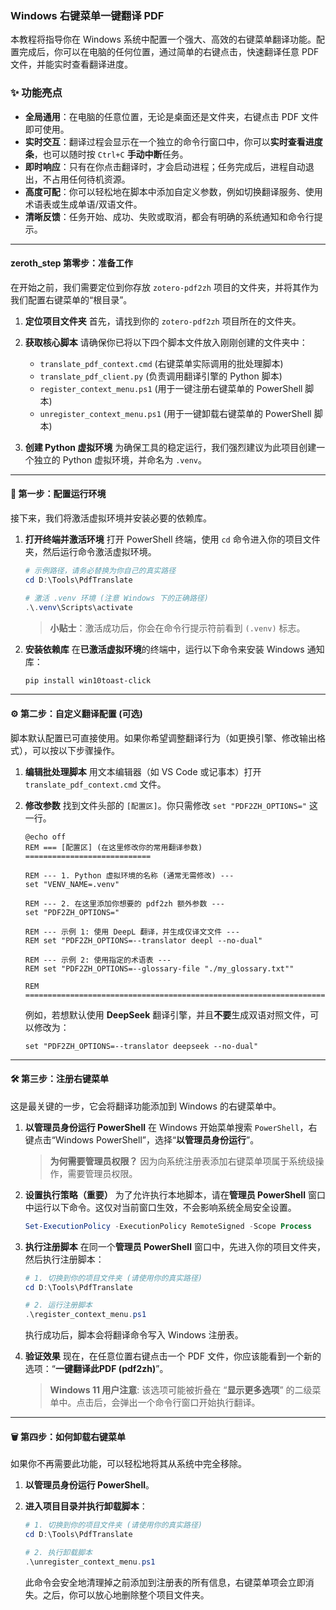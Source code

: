 ### **Windows 右键菜单一键翻译 PDF**

本教程将指导你在 Windows 系统中配置一个强大、高效的右键菜单翻译功能。配置完成后，你可以在电脑的任何位置，通过简单的右键点击，快速翻译任意 PDF 文件，并能实时查看翻译进度。

### ✨ **功能亮点**

- **全局通用**：在电脑的任意位置，无论是桌面还是文件夹，右键点击 PDF 文件即可使用。
- **实时交互**：翻译过程会显示在一个独立的命令行窗口中，你可以**实时查看进度条**，也可以随时按 `Ctrl+C` **手动中断**任务。
- **即时响应**：只有在你点击翻译时，才会启动进程；任务完成后，进程自动退出，不占用任何待机资源。
- **高度可配**：你可以轻松地在脚本中添加自定义参数，例如切换翻译服务、使用术语表或生成单语/双语文件。
- **清晰反馈**：任务开始、成功、失败或取消，都会有明确的系统通知和命令行提示。

---

#### zeroth_step **第零步：准备工作**

在开始之前，我们需要定位到你存放 `zotero-pdf2zh` 项目的文件夹，并将其作为我们配置右键菜单的“根目录”。

1.  **定位项目文件夹**
    首先，请找到你的 `zotero-pdf2zh` 项目所在的文件夹。

2.  **获取核心脚本**
    请确保你已将以下四个脚本文件放入刚刚创建的文件夹中：

    - `translate_pdf_context.cmd` (右键菜单实际调用的批处理脚本)
    - `translate_pdf_client.py` (负责调用翻译引擎的 Python 脚本)
    - `register_context_menu.ps1` (用于一键注册右键菜单的 PowerShell 脚本)
    - `unregister_context_menu.ps1` (用于一键卸载右键菜单的 PowerShell 脚本)

3.  **创建 Python 虚拟环境**
    为确保工具的稳定运行，我们强烈建议为此项目创建一个独立的 Python 虚拟环境，并命名为 `.venv`。

---

#### 🚀 **第一步：配置运行环境**

接下来，我们将激活虚拟环境并安装必要的依赖库。

1.  **打开终端并激活环境**
    打开 PowerShell 终端，使用 `cd` 命令进入你的项目文件夹，然后运行命令激活虚拟环境。

    ```powershell
    # 示例路径，请务必替换为你自己的真实路径
    cd D:\Tools\PdfTranslate

    # 激活 .venv 环境 (注意 Windows 下的正确路径)
    .\.venv\Scripts\activate
    ```

    > **小贴士**：激活成功后，你会在命令行提示符前看到 `(.venv)` 标志。

2.  **安装依赖库**
    在**已激活虚拟环境**的终端中，运行以下命令来安装 Windows 通知库：

    ```powershell
    pip install win10toast-click
    ```

---

#### ⚙️ **第二步：自定义翻译配置 (可选)**

脚本默认配置已可直接使用。如果你希望调整翻译行为（如更换引擎、修改输出格式），可以按以下步骤操作。

1.  **编辑批处理脚本**
    用文本编辑器（如 VS Code 或记事本）打开 `translate_pdf_context.cmd` 文件。

2.  **修改参数**
    找到文件头部的 `[配置区]`。你只需修改 `set "PDF2ZH_OPTIONS="` 这一行。

    ```batch
    @echo off
    REM === [配置区] (在这里修改你的常用翻译参数) ============================

    REM --- 1. Python 虚拟环境的名称 (通常无需修改) ---
    set "VENV_NAME=.venv"

    REM --- 2. 在这里添加你想要的 pdf2zh 额外参数 ---
    set "PDF2ZH_OPTIONS="

    REM --- 示例 1: 使用 DeepL 翻译，并生成仅译文文件 ---
    REM set "PDF2ZH_OPTIONS=--translator deepl --no-dual"

    REM --- 示例 2: 使用指定的术语表 ---
    REM set "PDF2ZH_OPTIONS=--glossary-file "./my_glossary.txt""

    REM ========================================================================
    ```

    例如，若想默认使用 **DeepSeek** 翻译引擎，并且**不要**生成双语对照文件，可以修改为：

    ```batch
    set "PDF2ZH_OPTIONS=--translator deepseek --no-dual"
    ```

---

#### 🛠️ **第三步：注册右键菜单**

这是最关键的一步，它会将翻译功能添加到 Windows 的右键菜单中。

1.  **以管理员身份运行 PowerShell**
    在 Windows 开始菜单搜索 `PowerShell`，右键点击“Windows PowerShell”，选择“**以管理员身份运行**”。

    > **为何需要管理员权限？** 因为向系统注册表添加右键菜单项属于系统级操作，需要管理员权限。

2.  **设置执行策略（重要）**
    为了允许执行本地脚本，请在**管理员 PowerShell** 窗口中运行以下命令。这仅对当前窗口生效，不会影响系统全局安全设置。

    ```powershell
    Set-ExecutionPolicy -ExecutionPolicy RemoteSigned -Scope Process
    ```

3.  **执行注册脚本**
    在同一个**管理员 PowerShell** 窗口中，先进入你的项目文件夹，然后执行注册脚本：

    ```powershell
    # 1. 切换到你的项目文件夹 (请使用你的真实路径)
    cd D:\Tools\PdfTranslate

    # 2. 运行注册脚本
    .\register_context_menu.ps1
    ```

    执行成功后，脚本会将翻译命令写入 Windows 注册表。

4.  **验证效果**
    现在，在任意位置右键点击一个 PDF 文件，你应该能看到一个新的选项：“**一键翻译此PDF (pdf2zh)**”。

    > **Windows 11 用户注意**: 该选项可能被折叠在 “**显示更多选项**” 的二级菜单中。点击后，会弹出一个命令行窗口开始执行翻译。

---

#### 🗑️ **第四步：如何卸载右键菜单**

如果你不再需要此功能，可以轻松地将其从系统中完全移除。

1.  **以管理员身份运行 PowerShell**。

2.  **进入项目目录并执行卸载脚本**：

    ```powershell
    # 1. 切换到你的项目文件夹 (请使用你的真实路径)
    cd D:\Tools\PdfTranslate

    # 2. 执行卸载脚本
    .\unregister_context_menu.ps1
    ```

    此命令会安全地清理掉之前添加到注册表的所有信息，右键菜单项会立即消失。之后，你可以放心地删除整个项目文件夹。
